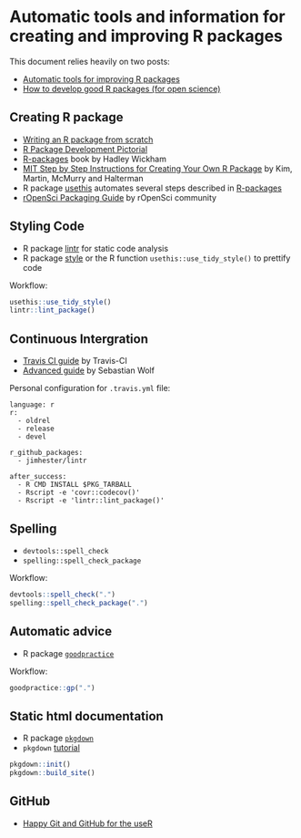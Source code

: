 Automatic tools and information for creating and improving R packages
================

This document relies heavily on two posts:

  - [Automatic tools for improving R
    packages](https://www.r-bloggers.com/automatic-tools-for-improving-r-packages/)
  - [How to develop good R packages (for open
    science)](https://www.r-bloggers.com/how-to-develop-good-r-packages-for-open-science/)

## Creating R package

  - [Writing an R package from
    scratch](https://hilaryparker.com/2014/04/29/writing-an-r-package-from-scratch/)
  - [R Package Development
    Pictorial](http://www.mjdenny.com/R_Package_Pictorial.html)
  - [R-packages](http://r-pkgs.had.co.nz/) book by Hadley Wickham
  - [MIT Step by Step Instructions for Creating Your Own R
    Package](http://web.mit.edu/insong/www/pdf/rpackage_instructions.pdf)
    by Kim, Martin, McMurry and Halterman
  - R package
    [usethis](https://www.tidyverse.org/articles/2017/11/usethis-1.0.0/)
    automates several steps described in
    [R-packages](http://r-pkgs.had.co.nz/)
  - [rOpenSci Packaging
    Guide](https://devguide.ropensci.org/building.html) by rOpenSci
    community

## Styling Code

  - R package [lintr](https://github.com/jimhester/lintr) for static
    code analysis
  - R package [style](https://github.com/r-lib/styler) or the R function
    `usethis::use_tidy_style()` to prettify code

Workflow:

``` r
usethis::use_tidy_style()
lintr::lint_package()
```

## Continuous Intergration

  - [Travis CI
    guide](https://docs.travis-ci.com/user/languages/r/#configuration-options)
    by Travis-CI
  - [Advanced
    guide](https://towardsdatascience.com/travis-ci-for-r-advanced-guide-719cb2d9e0e5)
    by Sebastian Wolf

Personal configuration for `.travis.yml` file:

    language: r
    r:
      - oldrel
      - release
      - devel
    
    r_github_packages:
      - jimhester/lintr
      
    after_success:
      - R CMD INSTALL $PKG_TARBALL
      - Rscript -e 'covr::codecov()'
      - Rscript -e 'lintr::lint_package()'

## Spelling

  - `devtools::spell_check`
  - `spelling::spell_check_package`

Workflow:

``` r
devtools::spell_check(".")
spelling::spell_check_package(".")
```

## Automatic advice

  - R package
    [`goodpractice`](https://cran.r-project.org/web/packages/goodpractice/index.html)

Workflow:

``` r
goodpractice::gp(".")
```

## Static html documentation

  - R package
    [`pkgdown`](https://cran.r-project.org/web/packages/pkgbuild/index.html)
  - `pkgdown`
    [tutorial](https://enpiar.com/2017/11/21/getting-down-with-pkgdown/)

<!-- end list -->

``` r
pkgdown::init()
pkgdown::build_site()
```

## GitHub

  - [Happy Git and GitHub for the useR](https://happygitwithr.com/)
